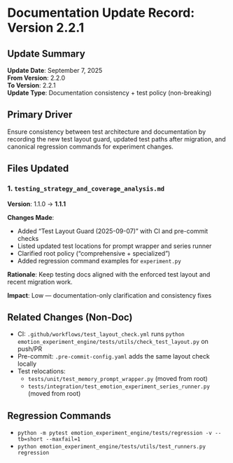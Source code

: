 # Documentation Update Record: Version 2.2.1
<!-- Update Record: From v2.2.0 to v2.2.1 - Test Layout Guard & Path Updates - 2025-09-07 -->

## Update Summary

**Update Date**: September 7, 2025  
**From Version**: 2.2.0  
**To Version**: 2.2.1  
**Update Type**: Documentation consistency + test policy (non-breaking)

## Primary Driver

Ensure consistency between test architecture and documentation by recording the new test layout guard, updated test paths after migration, and canonical regression commands for experiment changes.

## Files Updated

### 1. `testing_strategy_and_coverage_analysis.md`
**Version**: 1.1.0 → **1.1.1**

**Changes Made**:
- Added “Test Layout Guard (2025-09-07)” with CI and pre-commit checks
- Listed updated test locations for prompt wrapper and series runner
- Clarified root policy (“comprehensive + specialized”)
- Added regression command examples for `experiment.py`

**Rationale**: Keep testing docs aligned with the enforced test layout and recent migration work.

**Impact**: Low — documentation-only clarification and consistency fixes

## Related Changes (Non-Doc)
- CI: `.github/workflows/test_layout_check.yml` runs `python emotion_experiment_engine/tests/utils/check_test_layout.py` on push/PR
- Pre-commit: `.pre-commit-config.yaml` adds the same layout check locally
- Test relocations:
  - `tests/unit/test_memory_prompt_wrapper.py` (moved from root)
  - `tests/integration/test_emotion_experiment_series_runner.py` (moved from root)

## Regression Commands
- `python -m pytest emotion_experiment_engine/tests/regression -v --tb=short --maxfail=1`
- `python emotion_experiment_engine/tests/utils/test_runners.py regression`
